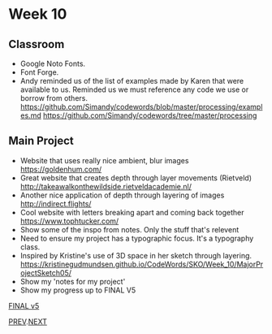 # Week 10

## Classroom
- Google Noto Fonts.  
- Font Forge.  
- Andy reminded us of the list of examples made by Karen that were available to us. Reminded us we must reference any code we use or borrow from others.   
https://github.com/Simandy/codewords/blob/master/processing/examples.md
https://github.com/Simandy/codewords/tree/master/processing

## Main Project
- Website that uses really nice ambient, blur images https://goldenhum.com/
- Great website that creates depth through layer movements (Rietveld) http://takeawalkonthewildside.rietveldacademie.nl/
- Another nice application of depth through layering of images http://indirect.flights/
- Cool website with letters breaking apart and coming back together https://www.tophtucker.com/
- Show some of the inspo from notes. Only the stuff that's relevent    
- Need to ensure my project has a typographic focus. It's a typography class.  
- Inspired by Kristine's use of 3D space in her sketch through layering. https://kristinegudmundsen.github.io/CodeWords/SKO/Week_10/MajorProjectSketch05/
- Show my 'notes for my project'   
- Show my progress up to FINAL V5

[FINAL v5](https://hamishpayne.github.io/CODE-WORDS/Classroom/Week-10/FINAL_v5)  

[PREV](https://github.com/HamishPayne/CODE-WORDS/edit/master/Classroom/Week-09).[NEXT](https://github.com/HamishPayne/CODE-WORDS/edit/master/Classroom/Week-11)
